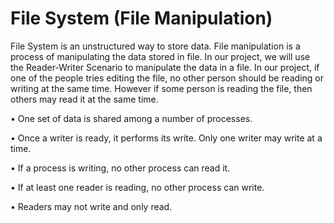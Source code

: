 # File System (File Manipulation)
File System is an unstructured way to store data. File manipulation is a process of manipulating the data stored in file. In our project, we will use the Reader-Writer Scenario to manipulate the data in a file. In our project, if one of the people tries editing the file, no other person should be reading or writing at the same time. However if some person is reading the file, then others may read it at the same time.

•	One set of data is shared among a number of processes.

•	Once a writer is ready, it performs its write. Only one writer may write at a time.

•	If a process is writing, no other process can read it.

•	If at least one reader is reading, no other process can write.

•	Readers may not write and only read.

